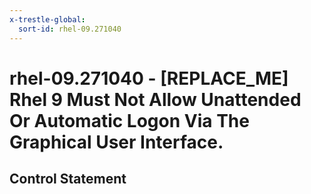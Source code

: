 ```yaml
---
x-trestle-global:
  sort-id: rhel-09.271040
---
```


# rhel-09.271040 - \[REPLACE_ME\] Rhel 9 Must Not Allow Unattended Or Automatic Logon Via The Graphical User Interface.

## Control Statement
